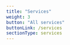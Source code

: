 ```yaml
---
title: "Services"
weight: 3
button: "All services"
buttonLink: /services
sectionType: services
---
```

